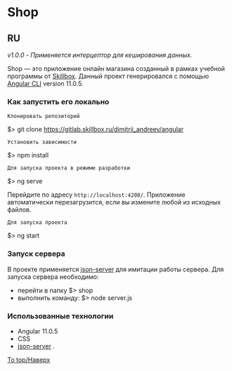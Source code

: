 # Shop
## RU

_v1.0.0 - Применяется интерцептор для кеширования данных._

Shop &mdash; это приложение онлайн магазина созданный в рамках учебной программы от [Skillbox](https://go.skillbox.ru/education/course/angular/).
Данный проект генерировался с помощью [Angular CLI](https://github.com/angular/angular-cli) version 11.0.5.

### Как запустить его локально

    Клонировать репозиторий

$> git clone https://gitlab.skillbox.ru/dimitrii_andreev/angular

    Установить зависимости

$> npm install
    
    Для запуска проекта в режиме разработки

$> ng serve

Перейдите по адресу `http://localhost:4200/`. Приложение автоматически перезагрузится, если вы измените любой из исходных файлов.

    Для запуска проекта

$> ng start

### Запуск сервера
В проекте применяется [json-server](https://www.npmjs.com/package/json-server) для имитации работы сервера. Для запуска сервера необходимо:
- перейти в папку \$> shop
- выполнить команду: \$> node server.js

### Использованные технологии
+ Angular 11.0.5
+ CSS
+ [json-server](https://www.npmjs.com/package/json-server)
.


[To top/Наверх](#backMesto)
